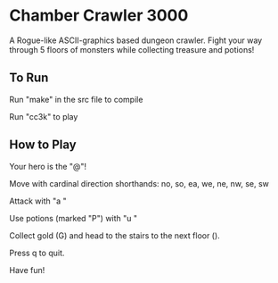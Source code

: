 # Chamber Crawler 3000 #

A Rogue-like ASCII-graphics based dungeon crawler. Fight your way through 5 floors of monsters while collecting treasure and potions!

## To Run ##

Run "make" in the src file to compile

Run "cc3k" to play

## How to Play ##

Your hero is the "@"!

Move with cardinal direction shorthands: no, so, ea, we, ne, nw, se, sw

Attack with "a <direction>"

Use potions (marked "P") with "u <direction>"

Collect gold (G) and head to the stairs to the next floor (\).

Press q to quit.

Have fun!